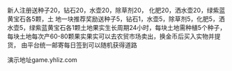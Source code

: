 新人注册送种子20，钻石20，水壶20，除草剂20，
化肥20，洒水壶20，绿紫蓝黄宝石各5颗，土
地一块推荐奖励送种子5，钻石1，水壶5，除草剂5，化肥5，洒水壶5，绿紫蓝黄宝石各1颗土地果实生长周期24小时，每块土地需种植5个种子，每块土地每次产60-80颗果实果实可以去农贸市场卖出，换金币后买入实物并提货，
由平台统一邮寄每日签到可以随机获得道路

演示地址game.yhliz.com
